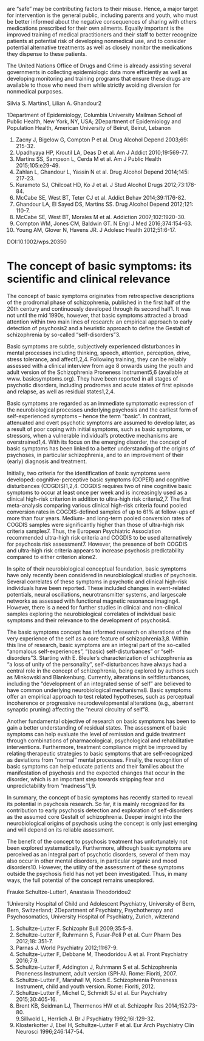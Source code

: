 are “safe” may be contributing factors to their misuse. Hence, a major target for intervention is the general public, including parents and youth, who must be better informed about the negative consequences of sharing with others medications prescribed for their own ailments. Equally important is the improved training of medical practitioners and their staff to better recognize patients at potential risk of developing nonmedical use, and to consider potential alternative treatments as well as closely monitor the medications they dispense to these patients.  

The United Nations Office of Drugs and Crime is already assisting several governments in collecting epidemiologic data more efficiently as well as developing monitoring and training programs that ensure these drugs are available to those who need them while strictly avoiding diversion for nonmedical purposes.  

Silvia S. Martins1, Lilian A. Ghandour2  

1Department of Epidemiology, Columbia University Mailman School of Public Health, New York, NY, USA; 2Department of Epidemiology and Population Health, American University of Beirut, Beirut, Lebanon  

1. Zacny J, Bigelow G, Compton P et al. Drug Alcohol Depend 2003;69: 215-32.   
2. Upadhyaya HP, Kroutil LA, Deas D et al. Am J Addict 2010;19:569-77.   
3. Martins SS, Sampson L, Cerda M et al. Am J Public Health 2015;105:e29-49.   
4. Zahlan L, Ghandour L, Yassin N et al. Drug Alcohol Depend 2014;145: 217-23.   
5. Kuramoto SJ, Chilcoat HD, Ko J et al. J Stud Alcohol Drugs 2012;73:178-84.   
6. McCabe SE, West BT, Teter CJ et al. Addict Behav 2014;39:1176-82.   
7. Ghandour LA, El Sayed DS, Martins SS. Drug Alcohol Depend 2012;121: 110-7.   
8. McCabe SE, West BT, Morales M et al. Addiction 2007;102:1920-30.   
9. Compton WM, Jones CM, Baldwin GT. N Engl J Med 2016;374:154-63.   
10. Young AM, Glover N, Havens JR. J Adolesc Health 2012;51:6-17.  

DOI:10.1002/wps.20350  

# The concept of basic symptoms: its scientific and clinical relevance  

The concept of basic symptoms originates from retrospective descriptions of the prodromal phase of schizophrenia, published in the first half of the 20th century and continuously developed through its second half1. It was not until the mid 1990s, however, that basic symptoms attracted a broad attention within two main lines of research: an empirical approach to early detection of psychosis2 and a heuristic approach to define the Gestalt of schizophrenia by so-called “self-disorders”3.  

Basic symptoms are subtle, subjectively experienced disturbances in mental processes including thinking, speech, attention, perception, drive, stress tolerance, and affect1,2,4. Following training, they can be reliably assessed with a clinical interview from age 8 onwards using the youth and adult version of the Schizophrenia Proneness Instrument5,6 (available at www. basicsymptoms.org). They have been reported in all stages of psychotic disorders, including prodromes and acute states of first episode and relapse, as well as residual states1,2,4.  

Basic symptoms are regarded as an immediate symptomatic expression of the neurobiological processes underlying psychosis and the earliest form of self-experienced symptoms – hence the term “basic”. In contrast, attenuated and overt psychotic symptoms are assumed to develop later, as a result of poor coping with initial symptoms, such as basic symptoms, or stressors, when a vulnerable individual’s protective mechanisms are overstrained1,4. With its focus on the emerging disorder, the concept of basic symptoms has been linked to a better understanding of the origins of psychoses, in particular schizophrenia, and to an improvement of their (early) diagnosis and treatment.  

Initially, two criteria for the identification of basic symptoms were developed: cognitive-perceptive basic symptoms (COPER) and cognitive disturbances (COGDIS)1,2,4. COGDIS requires two of nine cognitive basic symptoms to occur at least once per week and is increasingly used as a clinical high-risk criterion in addition to ultra-high risk criteria2,7. The first meta-analysis comparing various clinical high-risk criteria found pooled conversion rates in COGDIS-defined samples of up to $61\%$ at follow-ups of more than four years. Medium- and long-term pooled conversion rates of COGDIS samples were significantly higher than those of ultra-high risk criteria samples7. Thus, the European Psychiatric Association recommended ultra-high risk criteria and COGDIS to be used alternatively for psychosis risk assessment7. However, the presence of both COGDIS and ultra-high risk criteria appears to increase psychosis predictability compared to either criterion alone2.  

In spite of their neurobiological conceptual foundation, basic symptoms have only recently been considered in neurobiological studies of psychosis. Several correlates of these symptoms in psychotic and clinical high-risk individuals have been reported. These included changes in event-related potentials, neural oscillations, neurotransmitter systems, and largescale networks as assessed with functional magnetic resonance imaging4. However, there is a need for further studies in clinical and non-clinical samples exploring the neurobiological correlates of individual basic symptoms and their relevance to the development of psychosis4.  

The basic symptoms concept has informed research on alterations of the very experience of the self as a core feature of schizophrenia3,8. Within this line of research, basic symptoms are an integral part of the so-called “anomalous self-experiences”, “(basic) self-disturbances” or “self-disorders”3. Starting with E. Bleuler’s characterization of schizophrenia as “a loss of unity of the personality”, self-disturbances have always had a central role in the concept of schizophrenia, being explored by authors such as Minkowski and Blankenburg. Currently, alterations in selfdisturbances, including the “development of an integrated sense of self” are believed to have common underlying neurobiological mechanisms8. Basic symptoms offer an empirical approach to test related hypotheses, such as perceptual incoherence or progressive neurodevelopmental alterations (e.g., aberrant synaptic pruning) affecting the “neural circuitry of self”8.  

Another fundamental objective of research on basic symptoms has been to gain a better understanding of residual states. The assessment of basic symptoms can help evaluate the level of remission and guide treatment through combinations of pharmacological, psychological and rehabilitative interventions. Furthermore, treatment compliance might be improved by relating therapeutic strategies to basic symptoms that are self-recognized as deviations from “normal” mental processes. Finally, the recognition of basic symptoms can help educate patients and their families about the manifestation of psychosis and the expected changes that occur in the disorder, which is an important step towards stripping fear and unpredictability from “madness”1,9.  

In summary, the concept of basic symptoms has recently started to reveal its potential in psychosis research. So far, it is mainly recognized for its contribution to early psychosis detection and exploration of self-disorders as the assumed core Gestalt of schizophrenia. Deeper insight into the neurobiological origins of psychosis using the concept is only just emerging and will depend on its reliable assessment.  

The benefit of the concept to psychosis treatment has unfortunately not been explored systematically. Furthermore, although basic symptoms are perceived as an integral part of psychotic disorders, several of them may also occur in other mental disorders, in particular organic and mood disorders10. However, the utility of the assessment of these symptoms outside the psychosis field has not yet been investigated. Thus, in many ways, the full potential of the concept remains unexplored.  

Frauke Schultze-Lutter1, Anastasia Theodoridou2  

1University Hospital of Child and Adolescent Psychiatry, University of Bern, Bern, Switzerland; 2Department of Psychiatry, Psychotherapy and Psychosomatics, University Hospital of Psychiatry, Zurich, witzerand  

1. Schultze-Lutter F. Schizophr Bull 2009;35:5-8.   
2. Schultze-Lutter F, Ruhrmann S, Fusar-Poli P et al. Curr Pharm Des 2012;18: 351-7.   
3. Parnas J. World Psychiatry 2012;11:67-9.   
4. Schultze-Lutter F, Debbane M, Theodoridou A et al. Front Psychiatry 2016;7:9.   
5. Schultze-Lutter F, Addington J, Ruhrmann S et al. Schizophrenia Proneness Instrument, adult version (SPI-A). Rome: Fioriti, 2007.   
6. Schultze-Lutter F, Marshall M, Koch E. Schizophrenia Proneness Instrument, child and youth version. Rome: Fioriti, 2012.   
7. Schultze-Lutter F, Michel C, Schmidt SJ et al. Eur Psychiatry 2015;30:405-16.   
8. Brent KB, Seidman LJ, Thermenos HW et al. Schizophr Res 2014;152:73-80.   
9.Sillwold L, Herrlich J. Br J Psychiatry 1992;16l:129-32.   
10. Klosterkotter J, Ebel H, Schultze-Lutter F et al. Eur Arch Psychiatry Clin Neurosci 1996;246:147-54.  